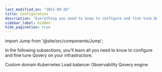 ```yaml
---
last_modified_on: "2021-09-26"
title: Configuration
description: "Everything you need to know to configure and fine tune Qovery on your infrastructure"
sidebar_label: hidden
hide_pagination: true
---
```


import Jump from '@site/src/components/Jump';

In the following subsections, you'll learn all you need to know to configure and fine tune Qovery on your infrastructure.

<Jump to="/docs/devops/configuration-infrastructure/custom-domain/">Custom domain</Jump>
<Jump to="/docs/devops/configuration-infrastructure/kubernetes/">Kubernetes</Jump>
<Jump to="/docs/devops/configuration-infrastructure/load-balancer/">Load balancer</Jump>
<Jump to="/docs/devops/configuration-infrastructure/observability/">Observability</Jump>
<Jump to="/docs/devops/configuration-infrastructure/qovery-engine/">Qovery engine</Jump>



